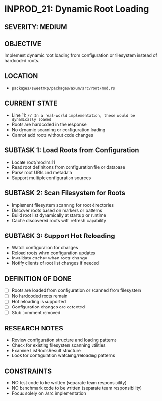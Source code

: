 # INPROD_21: Dynamic Root Loading

## SEVERITY: MEDIUM

## OBJECTIVE
Implement dynamic root loading from configuration or filesystem instead of hardcoded roots.

## LOCATION
- `packages/sweetmcp/packages/axum/src/root/mod.rs`

## CURRENT STATE
- Line 11: `// In a real-world implementation, these would be dynamically loaded`
- Roots are hardcoded in the response
- No dynamic scanning or configuration loading
- Cannot add roots without code changes

## SUBTASK 1: Load Roots from Configuration
- Locate root/mod.rs:11
- Read root definitions from configuration file or database
- Parse root URIs and metadata
- Support multiple configuration sources

## SUBTASK 2: Scan Filesystem for Roots
- Implement filesystem scanning for root directories
- Discover roots based on markers or patterns
- Build root list dynamically at startup or runtime
- Cache discovered roots with refresh capability

## SUBTASK 3: Support Hot Reloading
- Watch configuration for changes
- Reload roots when configuration updates
- Invalidate caches when roots change
- Notify clients of root list changes if needed

## DEFINITION OF DONE
- [ ] Roots are loaded from configuration or scanned from filesystem
- [ ] No hardcoded roots remain
- [ ] Hot reloading is supported
- [ ] Configuration changes are detected
- [ ] Stub comment removed

## RESEARCH NOTES
- Review configuration structure and loading patterns
- Check for existing filesystem scanning utilities
- Examine ListRootsResult structure
- Look for configuration watching/reloading patterns

## CONSTRAINTS
- NO test code to be written (separate team responsibility)
- NO benchmark code to be written (separate team responsibility)
- Focus solely on ./src implementation
